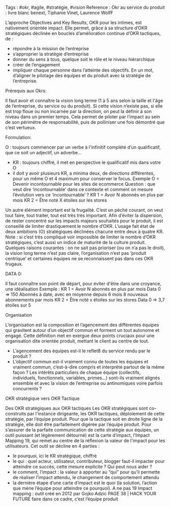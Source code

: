 Tags : #okr, #agile, #stratégie, #vision
Reference : Okr au service du produit : livre blanc benext, Tiphanie Vinet, Laurence WolfF

L’approche Objectives and Key Results, OKR pour les intimes, est
nativement orientée impact. Elle permet, grâce à sa structure d’OKR
stratégiques déclinée en boucles d’amélioration continue d’OKR
tactiques, de :
- répondre à la mission de l’entreprise
- s’approprier la stratégie d’entreprise
- donner du sens à tous, quelque soit le rôle et le niveau hiérarchique
- créer de l’engagement
- impliquer chaque personne dans l’atteinte des objectifs.
En un mot, d’aligner le pilotage des équipes et du produit avec la
stratégie de l’entreprise.

Prérequis aux Okrs:

Il faut avoir et connaître la vision long terme (1 à 5 ans selon la taille et
l'âge de l’entreprise, du service ou du produit). Si cette vision n’existe
pas, si elle est trop floue ou non incarnée par la direction, on peut la
définir à son niveau dans un premier temps. Cela permet de piloter
par l’impact au sein de son périmètre de responsabilité, puis de
polliniser une fois démontré que c’est vertueux.

Formulation:

O : toujours commencer par un verbe à l'infinitif complété d’un
qualificatif, que ce soit un adjectif, un adverbe...
- KR : toujours chiffré, il met en perspective le qualificatif mis dans
votre O
- il doit y avoir plusieurs KR, a minima deux, de directions différentes,
pour un même O et 4 maximum pour conserver le focus.
Exemple
O = Devenir incontournable pour les sites de ecommerce
Question : que veut dire ‘incontournable’ dans ce contexte et comment on
mesure l’évolution vers ce ‘incontournable’ ?
KR 1 = Avoir N abonnés en plus par mois
KR 2 = Être noté X étoiles sur les stores

Un autre élément important est la frugalité. C’est un péché courant, on
veut tout faire, tout traiter, tout est très très important. Afin d’éviter la
dispersion, de rester concentré sur les impacts majeurs souhaités
pour le produit, il est conseillé de limiter drastiquement le nombre
d’OKR. L’usage fait état de deux ambitions (O) stratégiques déclinées
chacune entre deux à quatre KR.
Note : si c’est très compliqué voir impossible de limiter le nombre d’OKR
stratégiques, c’est aussi un indice de maturité de la culture produit.
Quelques raisons courantes : on ne sait pas prioriser (ou on n’a pas le droit), la
vision long terme n’est pas claire, l’organisation n’est pas ‘produit centrique’ et
certaines équipes ne se reconnaissent pas dans ces OKR frugaux.

DATA 0:

Il faut connaître son point de départ, pour éviter d'être dans une croyance, une idéalisation
Exemple : KR 1 = Avoir N abonnés en plus par mois
Data 0 => 150 Abonnés à date, avec en moyenne depuis 6 mois 8
nouveaux abonnements par mois
KR 2 = Être noté x étoiles sur les stores
Data 0 => 3,7 étoiles sur 5

Organisation

L’organisation est la composition et l’agencement des différentes
équipes qui gravitent autour d’un objectif commun et forment un tout
autonome et engagé.
Cette définition met en exergue deux points cruciaux pour une
organisation dite orientée produit, mettant le client au centre de tout.
- L’agencement des équipes est-il le reflet8 du service rendu par le
produit ?
- L’objectif commun est-il vraiment connu de toutes les équipes et
vraiment commun, c’est-à-dire compris et interprété partout de la
même façon ? Les intérêts particuliers de chaque équipe (collectifs,
individuels, fonctionnels, variables, primes...) sont-ils vraiment
alignés ensemble et avec la vision de l’entreprise ou antinomiques
voire parfois concurrents ?

OKR stratégique vers OKR Tactique

Des OKR stratégiques aux OKR tactiques
Les OKR stratégiques sont co-construits par l'instance dirigeante, les
OKR tactiques, déploiement de cette stratégie, par l’équipe produit.
Pour que la tactique soit en droite ligne de la stratégie, elle doit être
parfaitement digérée par l’équipe produit.
Pour s’assurer de la parfaite communication de cette stratégie aux
équipes, un outil puissant (et légèrement détourné) est la carte
d’impact, l’Impact Mapping 19, qui remet au centre de la réflexion la
valeur de l'impact pour les utilisateurs.
Cet outil se décline en 4 parties :
- le pourquoi, ici le KR stratégique, chiffré
- le qui : quel acteur, utilisateur, contributeur, blogger faut-il impacter
pour atteindre ce succès, cette mesure explicite ? Qui peut nous
aider ?
- le comment, l’impact : la valeur à apporter au “qui” pour qu’il
permette de réaliser l’impact attendu, le changement de
comportement attendu
- la dernière étape d’une carte d’impact est le quoi (la solution,
l’action que mène l’équipe pour atteindre ce pourquoi). A ne pas
19 Impact mapping : outil créé en 2012 par Gojko Adzic
PAGE 38 | HACK YOUR FUTURE
faire dans ce cadre, c’est l’équipe produit